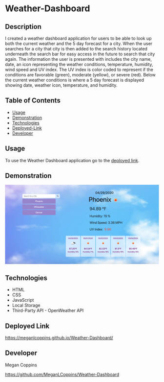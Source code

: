 # Weather-Dashboard

## Description

I created a weather dashboard application for users to be able to look up both the current weather and the 5 day forecast for a city. When the user searches for a city that city is then added to the search history located underneath the search bar for easy access in the future to search that city again. The information the user is presented with includes the city name, date, an icon representing the weather conditions, temperature, humidity, wind speed and UV index. The UV index is color coded to represent if the conditions are favorable (green), moderate (yellow), or severe (red). Below the current weather conditions is where a 5 day forecast is displayed showing date, weather icon, temperature, and humidity.

## Table of Contents
* [Usage](#Usage)
* [Demonstration](#Demonstration)
* [Technologies](#Technologies)
* [Deployed-Link](#Deployed-Link)
* [Developer](#Developer)

## Usage

To use the Weather Dashboard application go to the [deployed link](#Deployed-Link).

## Demonstration

<img src="./assets/images/weatherdashboard.png">

## Technologies 

* HTML
* CSS
* JavaScript
* Local Storage
* Third-Party API - OpenWeather API

## Deployed Link

https://meganlcoppins.github.io/Weather-Dashboard/

## Developer

Megan Coppins

https://github.com/MeganLCoppins/Weather-Dashboard